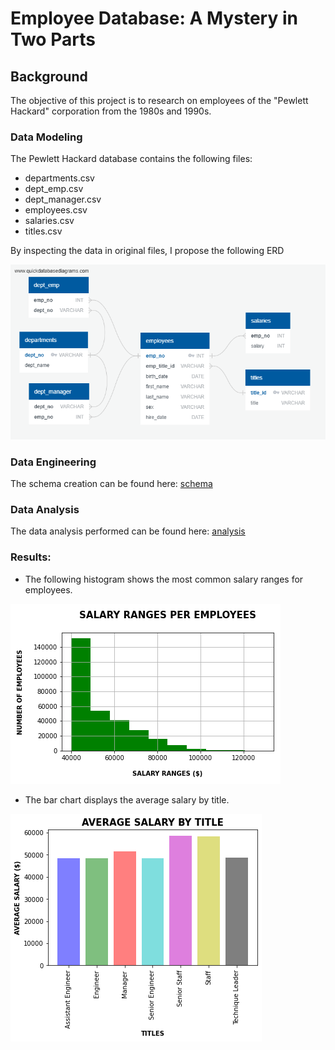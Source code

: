 # Employee Database: A Mystery in Two Parts

## Background

The objective of this project is to research on employees of the "Pewlett Hackard" corporation from the 1980s and 1990s. 

### Data Modeling

The Pewlett Hackard database contains the following files:

- departments.csv
- dept_emp.csv
- dept_manager.csv
- employees.csv
- salaries.csv
- titles.csv

By inspecting the data in original files, I propose the following ERD 

![quickdatabasediagrams.com](db_schema.png)

### Data Engineering

The schema creation can be found here: [schema](EmployeeSQL/schema.sql)

### Data Analysis

The data analysis performed can be found here: [analysis](EmployeeSQL/data_analysis.sql)

### Results:

- The following histogram shows the most common salary ranges for employees.

![Salary Ranges Histogram](histogram_salary_ranges.png)

- The bar chart displays the average salary by title.

![Average Salary by Title](average_salary_by_title.png)
